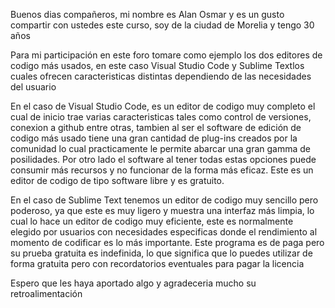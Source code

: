 Buenos dias compañeros, mi nombre es Alan Osmar y es un gusto compartir con ustedes este curso, soy de la ciudad de Morelia y tengo 30 años

Para mi participación en este foro tomare como ejemplo los dos editores de codigo más usados, en este caso Visual Studio Code y Sublime Textlos cuales ofrecen caracteristicas distintas dependiendo de las necesidades del usuario

En el caso de Visual Studio Code, es un editor de codigo muy completo el cual de inicio trae varias caracteristicas tales como control de versiones, conexion a github entre otras, tambien al ser el software de edición de codigo más usado tiene una gran cantidad de plug-ins creados por la comunidad lo cual practicamente le permite abarcar una gran gamma de posilidades. Por otro lado el software al tener todas estas opciones puede consumir más recursos y no funcionar de la forma más eficaz. Este es un editor de codigo de tipo software libre y es gratuito.

En el caso de Sublime Text tenemos un editor de codigo muy sencillo pero poderoso, ya que este es muy ligero y muestra una interfaz más limpia, lo cual lo hace un editor de codigo muy eficiente, este es normalmente elegido por usuarios con necesidades especificas donde el rendimiento al momento de codificar es lo más importante. Este programa es de paga pero su prueba gratuita es indefinida, lo que significa que lo puedes utilizar de forma gratuita pero con recordatorios eventuales para pagar la licencia

Espero que les haya aportado algo y agradeceria mucho su retroalimentación
